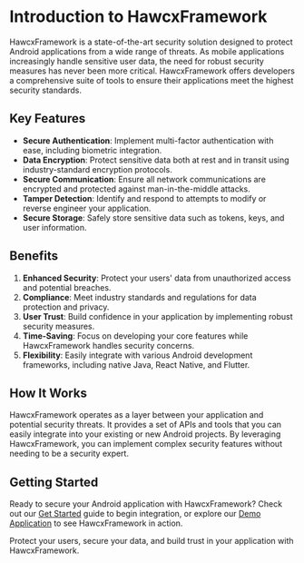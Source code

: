 # Introduction to HawcxFramework

HawcxFramework is a state-of-the-art security solution designed to protect Android applications from a wide range of threats. As mobile applications increasingly handle sensitive user data, the need for robust security measures has never been more critical. HawcxFramework offers developers a comprehensive suite of tools to ensure their applications meet the highest security standards.

## Key Features

- **Secure Authentication**: Implement multi-factor authentication with ease, including biometric integration.
- **Data Encryption**: Protect sensitive data both at rest and in transit using industry-standard encryption protocols.
- **Secure Communication**: Ensure all network communications are encrypted and protected against man-in-the-middle attacks.
- **Tamper Detection**: Identify and respond to attempts to modify or reverse engineer your application.
- **Secure Storage**: Safely store sensitive data such as tokens, keys, and user information.

## Benefits

1. **Enhanced Security**: Protect your users' data from unauthorized access and potential breaches.
2. **Compliance**: Meet industry standards and regulations for data protection and privacy.
3. **User Trust**: Build confidence in your application by implementing robust security measures.
4. **Time-Saving**: Focus on developing your core features while HawcxFramework handles security concerns.
5. **Flexibility**: Easily integrate with various Android development frameworks, including native Java, React Native, and Flutter.

## How It Works

HawcxFramework operates as a layer between your application and potential security threats. It provides a set of APIs and tools that you can easily integrate into your existing or new Android projects. By leveraging HawcxFramework, you can implement complex security features without needing to be a security expert.

## Getting Started

Ready to secure your Android application with HawcxFramework? Check out our [Get Started](get-started.md) guide to begin integration, or explore our [Demo Application](demo-application.md) to see HawcxFramework in action.

Protect your users, secure your data, and build trust in your application with HawcxFramework.